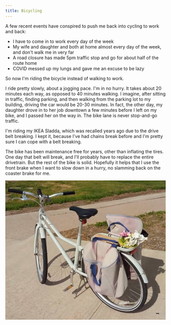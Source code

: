 ```yaml
---
title: Bicycling
---
```


A few recent events have conspired to push me back into cycling to work and back:

- I have to come in to work every day of the week
- My wife and daughter and both at home almost every day of the week, and don't
  walk me in very far
- A road closure has made 5pm traffic stop and go for about half of the route
  home
- COVID messed up my lungs and gave me an excuse to be lazy

So now I'm riding the bicycle instead of walking to work.

I ride pretty slowly, about a jogging pace. I'm in no hurry. 
It takes about 20 minutes each way, as
opposed to 40 minutes walking. I imagine, after sitting in traffic, finding
parking, and then walking from the parking lot to my building, driving the car
would be 20-30 minutes. In fact, the other day, my daughter drove in to her job
downtown a few minutes before I left on my bike, and I passed her on the way in.
The bike lane is never stop-and-go traffic.

I'm riding my IKEA Sladda, which was recalled years ago due to the drive belt
breaking. I kept it, because I've had chains break before and I'm pretty sure I
can cope with a belt breaking. 

The bike has been maintenance free for years, other than inflating the tires.
One day that belt will break, and I'll probably have to replace the entire
drivetrain. But the rest of the bike is solid. Hopefully it helps that I use the
front brake when I want to slow down in a hurry, no slamming back on the coaster
brake for me.

![My Sladda](/assets/blog/Sladda.jpg)
